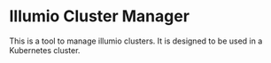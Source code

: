 # Illumio Cluster Manager
This is a tool to manage illumio clusters. It is designed to be used in a Kubernetes cluster.
